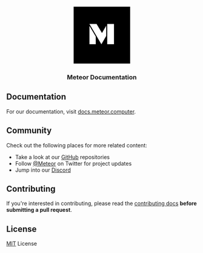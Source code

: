 <p align="center">
  <picture>
    <source media="(prefers-color-scheme: dark)" srcset="./public/logos/logo-full.png"/>
    <img alt="livepeer logo" src="./public/logos/logo.png" width="auto" height="150"/>
  </picture>
</p>

<h3 align="center">
  Meteor Documentation
</h3>

## Documentation

For our documentation, visit [docs.meteor.computer](https://docs.meteor.computer).

## Community

Check out the following places for more related content:

- Take a look at our [GitHub](https://github.com/meteor-web3) repositories
- Follow [@Meteor](https://twitter.com/Meteor) on Twitter for project updates
- Jump into our [Discord](https://discord.gg/BnCek4e6ny)

## Contributing

If you're interested in contributing, please read the [contributing docs](/.github/CONTRIBUTING.md) **before submitting a pull request**.

## License

[MIT](/LICENSE) License
